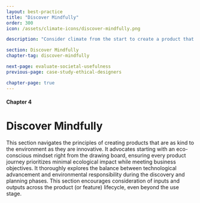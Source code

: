 ```yaml
---
layout: best-practice
title: "Discover Mindfully"
order: 300
icon: /assets/climate-icons/discover-mindfully.png

description: "Consider climate from the start to create a product that meets organization goals, user needs, and minimizes climate impacts."

section: Discover Mindfully
chapter-tag: discover-mindfully

next-page: evaluate-societal-usefulness
previous-page: case-study-ethical-designers

chapter-page: true
---
```

#### Chapter 4
# Discover Mindfully

<div class="intro-chapter" style="text-align:left;"> 
  This section navigates the principles of creating products that are as kind to the environment as they are innovative. It advocates starting with an eco-conscious mindset right from the drawing board, ensuring every product journey prioritizes minimal ecological impact while meeting business objectives. It thoroughly explores the balance between technological advancement and environmental responsibility during the discovery and planning phases. This section encourages consideration of inputs and outputs across the product (or feature) lifecycle, even beyond the use stage.
</div>
